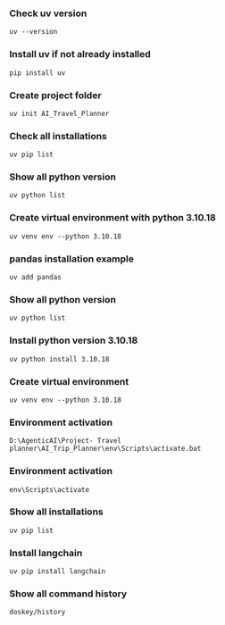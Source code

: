 
### Check uv version
```uv --version```

### Install uv if not already installed
```pip install uv```

### Create project folder
```uv init AI_Travel_Planner```

### Check all installations
```uv pip list ```

### Show all python version
```uv python list ```

### Create virtual environment with python 3.10.18
```uv venv env --python 3.10.18```

### pandas installation example
```uv add pandas``` 

### Show all python version
```uv python list```

### Install python version 3.10.18
```uv python install 3.10.18```

### Create virtual environment
```uv venv env --python 3.10.18```

### Environment activation
```D:\AgenticAI\Project- Travel planner\AI_Trip_Planner\env\Scripts\activate.bat```  
### Environment activation
```env\Scripts\activate```

### Show all installations
```uv pip list```

### Install langchain
```uv pip install langchain```

### Show all command history
```doskey/history```